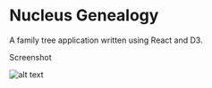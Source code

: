 # Nucleus Genealogy

A family tree application written using React and D3.

Screenshot

![alt text](docs/screenshot.png "Screenshot")
